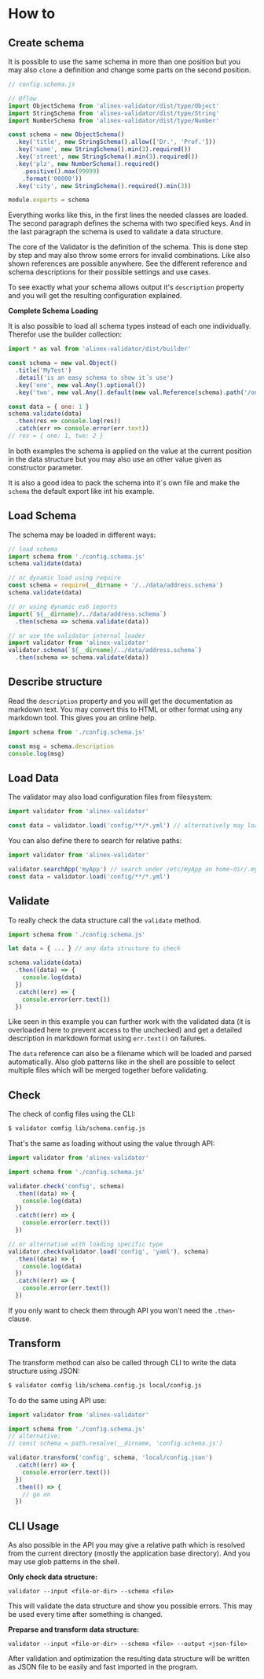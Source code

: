 # How to


## Create schema

It is possible to use the same schema in more than one position but you may also
`clone` a definition and change some parts on the second position.

```js
// config.schema.js

// @flow
import ObjectSchema from 'alinex-validator/dist/type/Object'
import StringSchema from 'alinex-validator/dist/type/String'
import NumberSchema from 'alinex-validator/dist/type/Number'

const schema = new ObjectSchema()
  .key('title', new StringSchema().allow(['Dr.', 'Prof.']))
  .key('name', new StringSchema().min(3).required())
  .key('street', new StringSchema().min(3).required())
  .key('plz', new NumberSchema().required()
    .positive().max(99999)
    .format('00000'))
  .key('city', new StringSchema().required().min(3))

module.exports = schema
```

Everything works like this, in the first lines the needed classes are loaded. The
second paragraph defines the schema with two specified keys. And in the last paragraph
the schema is used to validate a data structure.

The core of the Validator is the definition of the schema. This is done step by step and may
also throw some errors for invalid combinations. Like also shown references are possible
anywhere.
See the different reference and schema descriptions for their possible settings and use cases.

To see exactly what your schema allows output it's `description` property and you
will get the resulting configuration explained.

__Complete Schema Loading__

It is also possible to load all schema types instead of each one individually. Therefor use the
builder collection:

```js
import * as val from 'alinex-validator/dist/builder'

const schema = new val.Object()
  .title('MyTest')
  .detail('is an easy schema to show it´s use')
  .key('one', new val.Any().optional())
  .key('two', new val.Any().default(new val.Reference(schema).path('/one')))

const data = { one: 1 }
schema.validate(data)
  .then(res => console.log(res))
  .catch(err => console.error(err.text))
// res = { one: 1, two: 2 }
```

In both examples the schema is applied on the value at the current position in the data structure
but you may also use an other value given as constructor parameter.

It is also a good idea to pack the schema into it´s own file and make the `schema` the default
export like int his example.


## Load Schema

The schema may be loaded in different ways:

```js
// load schema
import schema from './config.schema.js'
schema.validate(data)

// or dynamic load using require
const schema = require(__dirname + '/../data/address.schema')
schema.validate(data)

// or using dynamic es6 imports
import(`${__dirname}/../data/address.schema`)
  .then(schema => schema.validate(data))

// or use the validator internal loader
import validator from 'alinex-validator'
validator.schema(`${__dirname}/../data/address.schema`)
  .then(schema => schema.validate(data))
```


## Describe structure

Read the `description` property and you will get the documentation as markdown text. You may
convert this to HTML or other format using any markdown tool. This gives you an online help.

```js
import schema from './config.schema.js'

const msg = schema.description
console.log(msg)
```


## Load Data

The validator may also load configuration files from filesystem:

```js
import validator from 'alinex-validator'

const data = validator.load('config/**/*.yml') // alternatively may load an array
```

You can also define there to search for relative paths:

```js
import validator from 'alinex-validator'

validator.searchApp('myApp') // search under /etc/myApp an home-dir/.myApp
const data = validator.load('config/**/*.yml')
```


## Validate

To really check the data structure call the `validate` method.

```js
import schema from './config.schema.js'

let data = { ... } // any data structure to check

schema.validate(data)
  .then((data) => {
    console.log(data)
  })
  .catch((err) => {
    console.error(err.text())
  })
```

Like seen in this example you can further work with the validated data (it is overloaded here
to prevent access to the unchecked) and get a detailed description in markdown format using
`err.text()` on failures.

The `data` reference can also be a filename which will be loaded and parsed automatically.
Also glob patterns like in the shell are possible to select multiple files which will be merged together
before validating.


## Check

The check of config files using the CLI:


```bash
$ validator comfig lib/schema.config.js
```

That's the same as loading without using the value through API:

```js
import validator from 'alinex-validator'

import schema from './config.schema.js'

validator.check('config', schema)
  .then((data) => {
    console.log(data)
  })
  .catch((err) => {
    console.error(err.text())
  })

// or alternative with loading specific type
validator.check(validator.load('config', 'yaml'), schema)
  .then((data) => {
    console.log(data)
  })
  .catch((err) => {
    console.error(err.text())
  })
```

If you only want to check them through API you won't need the `.then`-clause.


## Transform

The transform method can also be called through CLI to write the data structure using JSON:

```bash
$ validator comfig lib/schema.config.js local/config.js
```

To do the same using API use:

```js
import validator from 'alinex-validator'

import schema from './config.schema.js'
// alternative:
// const schema = path.resolve(__dirname, 'config.schema.js')

validator.transform('config', schema, 'local/config.json')
  .catch((err) => {
    console.error(err.text())
  })
  .then(() => {
    // go on
  })
```


## CLI Usage

As also possible in the API you may give a relative path which is resolved from the current directory
(mostly the application base directory). And you may use glob patterns in the shell.

__Only check data structure:__

    validator --input <file-or-dir> --schema <file>

This will validate the data structure and show you possible errors. This may be used every time
after something is changed.

__Preparse and transform data structure:__

    validator --input <file-or-dir> --schema <file> --output <json-file>

After validation and optimization the resulting data structure will be written as JSON file to
be easily and fast imported in the program.

